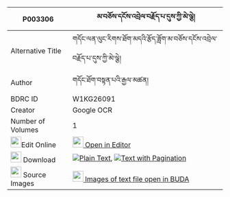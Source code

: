 |P003306|མ་བཅོས་དངོས་འབྲེལ་བརྗོད་པ་དུས་ཀྱི་མེ་ལྕེ། 
| --- | --- 
|Alternative Title |གདོང་ལན་ལུང་རིགས་ཐོག་མདའི་རྩོད་ཟློག་མ་བཅོས་དངོས་འབྲེལ་བརྗོད་པ་དུས་ཀྱི་མེ་ལྕེ།
|Author| གདོང་ཐོག་བསྟན་པའི་རྒྱལ་མཚན།
|BDRC ID | W1KG26091
|Creator | Google OCR
|Number of Volumes| 1
|<img width="25" src="https://img.icons8.com/color/25/000000/edit-property.png">Edit Online| [<img width="25" src="https://avatars.githubusercontent.com/u/45091458?s=200&v=4"> Open in Editor](http://editor.openpecha.org/P003306)
|<img width="25" src="https://img.icons8.com/fluent/48/000000/download-2.png"/>  Download | [![](https://img.icons8.com/color/20/000000/txt.png)Plain Text](https://github.com/Openpecha/P003306/releases/download/v1/ma_cho_sa_ngodrel_jopa_du_kyi__plain_P003306.zip), [![](https://img.icons8.com/color/20/000000/txt.png)Text with Pagination](https://github.com/Openpecha/P003306/releases/download/v1/ma_cho_sa_ngodrel_jopa_du_kyi__pages_P003306.zip)
|<img width="25" src="https://img.icons8.com/plasticine/100/000000/pictures-folder.png"/>  Source Images | [<img width="25" src="https://library.bdrc.io/icons/BUDA-small.svg"> Images of text file open in BUDA](https://library.bdrc.io/show/bdr:W1KG26091)